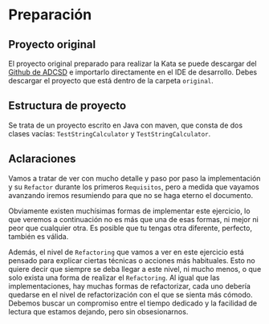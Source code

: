 # Preparación

## Proyecto original
El proyecto original preparado para realizar la Kata se puede descargar del [Github de ADCSD](https://github.com/ADCSD/kata-string_calculator/tree/main/original) e importarlo directamente en el IDE de desarrollo. Debes descargar el proyecto que está dentro de la carpeta `original`.


## Estructura de proyecto
Se trata de un proyecto escrito en Java con maven, que consta de dos clases vacías: `TestStringCalculator` y `TestStringCalculator`.

## Aclaraciones
Vamos a tratar de ver con mucho detalle y paso por paso la implementación y su `Refactor` durante los primeros `Requisitos`, pero a medida que vayamos avanzando iremos resumiendo para que no se haga eterno el documento. 

Obviamente existen muchísimas formas de implementar este ejercicio, lo que veremos a continuación no es más que una de esas formas, ni mejor ni peor que cualquier otra. Es posible que tu tengas otra diferente, perfecto, también es válida.

Además, el nivel de `Refactoring` que vamos a ver en este ejercicio está pensado para explicar ciertas técnicas o acciones más habituales. Esto no quiere decir que siempre se deba llegar a este nivel, ni mucho menos, o que solo exista una forma de realizar el `Refactoring`. Al igual que las implementaciones, hay muchas formas de refactorizar, cada uno debería quedarse en el nivel de refactorización con el que se sienta más cómodo. Debemos buscar un compromiso entre el tiempo dedicado y la facilidad de lectura que estamos dejando, pero sin obsesionarnos.